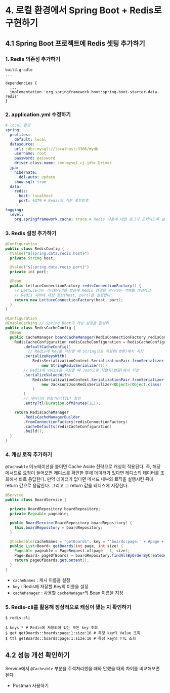 # 4. 로컬 환경에서 Spring Boot + Redis로 구현하기
## 4.1 Spring Boot 프로젝트에 Redis 셋팅 추가하기
### 1. Redis 의존성 추가하기
```
build.gradle
... 

dependencies {
  ...
  implementation 'org.springframework.boot:spring-boot-starter-data-redis'
}
```

### 2. application.yml 수정하기
```yaml
# local 환경
spring:
  profiles:
    default: local
  datasource:
    url: jdbc:mysql://localhost:3306/mydb
    username: root
    password: password
    driver-class-name: com.mysql.cj.jdbc.Driver
  jpa:
    hibernate:
      ddl-auto: update
    show-sql: true
  data:
    redis:
      host: localhost
      port: 6379 # Redis의 기본 포트번호

logging:
  level:
    org.springframework.cache: trace # Redis 사용에 대한 로그가 조회되도록 설정
```

### 3. Redis 설정 추가하기
```java
@Configuration
public class RedisConfig {
  @Value("${spring.data.redis.host}")
  private String host;

  @Value("${spring.data.redis.port}")
  private int port;

  @Bean
  public LettuceConnectionFactory redisConnectionFactory() {
    // Lettuce라는 라이브러리를 활용해 Redis 연결을 관리하는 객체를 생성하고
    // Redis 서버에 대한 정보(host, port)를 설정한다. 
    return new LettuceConnectionFactory(host, port);
  }
}
```

```java
@Configuration
@EnableCaching // Spring Boot의 캐싱 설정을 활성화
public class RedisCacheConfig {
  @Bean
  public CacheManager boardCacheManager(RedisConnectionFactory redisConnectionFactory) {
    RedisCacheConfiguration redisCacheConfiguration = RedisCacheConfiguration
        .defaultCacheConfig()
	      // Redis에 Key를 저장할 때 String으로 직렬화(변환)해서 저장
        .serializeKeysWith(
            RedisSerializationContext.SerializationPair.fromSerializer(
                new StringRedisSerializer()))
        // Redis에 Value를 저장할 때 Json으로 직렬화(변환)해서 저장
        .serializeValuesWith(
            RedisSerializationContext.SerializationPair.fromSerializer(
                new Jackson2JsonRedisSerializer<Object>(Object.class)
            )
        )
        // 데이터의 만료기간(TTL) 설정
        .entryTtl(Duration.ofMinutes(1L));

    return RedisCacheManager
        .RedisCacheManagerBuilder
        .fromConnectionFactory(redisConnectionFactory)
        .cacheDefaults(redisCacheConfiguration)
        .build();
  }
}
```

### 4. 캐싱 로직 추가하기
`@Cacheable` 어노테이션을 붙이면 Cache Aside 전략으로 캐싱이 적용된다. 즉, 해당 메서드로 요청이 들어오면 레디스를 확인한 후에 데이터가 있다면 레디스의 데이터를 조회해서 바로 응답한다. 만약 데이터가 없다면 메서드 내부의 로직을 실행시킨 뒤에 return 값으로 응답한다. 그리고 그 return 값을 레디스에 저장한다.
```java
@Service
public class BoardService {

  private BoardRepository boardRepository;
  private Pageable pageable;

  public BoardService(BoardRepository boardRepository) {
    this.boardRepository = boardRepository;
  }

  @Cacheable(cacheNames = "getBoards", key = "'boards:page:' + #page + ':size:' + #size", cacheManager = "boardCacheManager")
  public List<Board> getBoards(int page, int size) {
    Pageable pageable = PageRequest.of(page - 1, size);
    Page<Board> pageOfBoards = boardRepository.findAllByOrderByCreatedAtDesc(pageable);
    return pageOfBoards.getContent();
  }
}
```
- `cacheNames` : 캐시 이름을 설정
- `key` : Redis에 저장할 Key의 이름을 설정
- `cacheManager` : 사용할 `cacheManager`의 Bean 이름을 지정

### 5. Redis-cli를 활용해 정상적으로 캐싱이 됐는 지 확인하기
```shell
$ redis-cli 

$ keys * # Redis에 저장되어 있는 모든 key 조회
$ get getBoards::boards:page:1:size:10 # 특정 key의 Value 조회
$ ttl getBoards::boards:page:1:size:10 # 특정 key의 TTL 조회
```

## 4.2 성능 개선 확인하기
Service에서 `@Cacheable` 부분을 주석처리했을 때와 안했을 때의 차이를 비교해보면 된다.
- Postman 사용하기